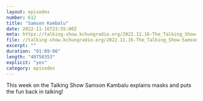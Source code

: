 ```yaml
---
layout: episodes
number: 612
title: "Samson Kambalu"
date: 2022-11-16T23:55:00Z
meta: https://talking-show.kchungradio.org/2022.11.16-The_Talking_Show-Samson_Kambalu.mp3
file: //talking-show.kchungradio.org/2022.11.16-The_Talking_Show-Samson_Kambalu.mp3 
excerpt: ""
duration: "01:09:06"
length: "49750353"
explicit: "yes"
category: episodes
---
```

This week on the Talking Show Samson Kambalu explains masks and puts the fun back in talking!
